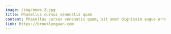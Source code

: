 ```yaml
---
image: /img/news-2.jpg
title: Phasellus cursus venenatis quam
content: Phasellus cursus venenatis quam, sit amet dignissim augue ornare at. Nunc et neque sed tortor pellentesque sollicitudin.
link: https://brooklynguan.com
---
```

